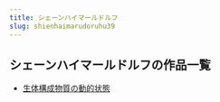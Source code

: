 ```yaml
---
title: シェーンハイマールドルフ
slug: shienhaimarudoruhu39
---
```


## シェーンハイマールドルフの作品一覧

- [生体構成物質の動的状態](shengtigoucheng-539)
